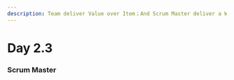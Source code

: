 ```yaml
---
description: Team deliver Value over Item；And Scrum Master deliver a Well-Working Team
---
```


# Day 2.3

### Scrum Master




